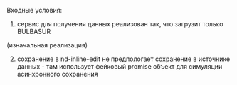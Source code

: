 Входные условия:

1) сервис для получения данных реализован так, что загрузит только BULBASUR

(изначальная реализация)

2) сохранение в nd-inline-edit не предпологает сохранение в источнике данных -
там использует фейковый promise объект для симуляции асинхронного сохранения
